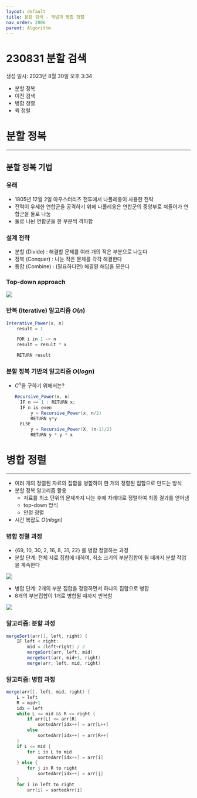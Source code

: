 ```yaml
---
layout: default
title: 분할 검색 - 개념과 병합 정렬
nav_order: 2006
parent: Algorithm
---
```


# 230831 분할 검색

생성 일시: 2023년 8월 30일 오후 3:34

- 분할 정복
- 이진 검색
- 병합 정렬
- 퀵 정렬

# 분할 정복

---

## 분할 정복 기법

### **유래**

- 1805년 12월 2일 아우스터리츠 전투에서 나폴레옹이 사용한 전략
- 전력이 우세한 연합군을 공격하기 위해 나폴레옹은 연합군의 중앙부로 쳐들어가 연합군을 둘로 나눔
- 둘로 나뉜 연합군을 한 부분씩 격파함

### **설계 전략**

- 분할 (Divide) : 해결할 문제를 여러 개의 작은 부분으로 나눈다
- 정복 (Conquer) : 나눈 작은 문제를 각각 해결한다
- 통합 (Combine) : (필요하다면) 해결된 해답을 모은다

### Top-down approach

![](https://img1.daumcdn.net/thumb/R1280x0/?scode=mtistory2&fname=https%3A%2F%2Fblog.kakaocdn.net%2Fdn%2FkSlA4%2Fbtsv7f632Al%2FNLtikROPjcI1KXCz7WPKD1%2Fimg.png)

### 반복 (Iterative) 알고리즘 $O(n)$

```java
Interative_Power(x, n)
	result = 1

	FOR i in 1 -> n
	result = result * x

	RETURN result
```

### 분할 정복 기반의 알고리즘 $O(logn)$

- $C^n$을 구하기 위해서는?
  ```java
  Recursive_Power(x, n)
  	IF n == 1 : RETURN x;
  	IF n is even
  		y = Recursive_Power(x, n/2)
  		RETURN y*y
  	ELSE
  		y = Recursive_Power(X, (n-1)/2)
  		RETURN y * y * x
  ```

# 병합 정렬

---

- 여러 개의 정렬된 자료의 집합을 병합하여 한 개의 정렬된 집합으로 만드는 방식
- 분할 정복 알고리즘 활용
  - 자료를 최소 단위의 문제까지 나눈 후에 차례대로 정렬하여 최종 결과를 얻어냄
  - top-down 방식
  - 안정 정렬
- 시간 복잡도
  $O(nlogn)$

### 병합 정렬 과정

- {69, 10, 30, 2, 16, 8, 31, 22} 를 병합 정렬하는 과정
- 분할 단계: 전체 자료 집합에 대하여, 최소 크기의 부분집합이 될 때까지 분할 작업을 계속한다

![](https://img1.daumcdn.net/thumb/R1280x0/?scode=mtistory2&fname=https%3A%2F%2Fblog.kakaocdn.net%2Fdn%2Fsoe4x%2Fbtsv7W7iXQp%2FsgX3BWkT0Bw3hEUXhvMTv1%2Fimg.png)

- 병합 단계: 2개의 부분 집합을 정렬하면서 하나의 집합으로 병합
- 8개의 부분집합이 1개로 병합될 때까지 반복함

![](https://img1.daumcdn.net/thumb/R1280x0/?scode=mtistory2&fname=https%3A%2F%2Fblog.kakaocdn.net%2Fdn%2FVeQsT%2Fbtsv7hRqnBn%2FM1JEqjexBSCHjUFmC0OQb1%2Fimg.png)

### 알고리즘: 분할 과정

```java
mergeSort(arr[], left, right) {
	IF left < right:
		mid = (left+right) / 2
		mergeSort(arr, left, mid)
		mergeSort(arr, mid+1, right)
		merge(arr, left, mid, right)
```

### 알고리즘: 병합 과정

```java
merge(arr[], left, mid, right) {
	L = left
	R = mid+1
	idx = left
	while L <= mid && R <= right {
		if arr[L] <= arr[R]
			sortedArr[idx++] = arr[L++]
		else
			sortedArr[idx++] = arr[R++]
	}
	if L <= mid {
		for i in L to mid
			sortedArr[idx++] = arr[i]
	} else {
		for j in R to right
			sortedArr[idx++] = arr[j]
	}
	for i in left to right
		arr[i] = sortedArr[i]
```
